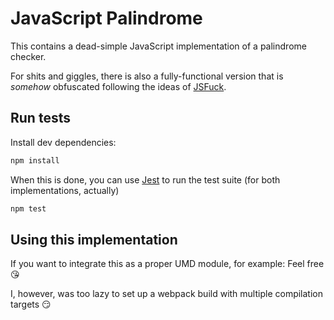 # JavaScript Palindrome

This contains a dead-simple JavaScript implementation of a palindrome checker.

For shits and giggles, there is also a fully-functional version that is _somehow_ obfuscated following the ideas of [JSFuck](http://www.jsfuck.com/).

## Run tests

Install dev dependencies:

```bash
npm install
```

When this is done, you can use [Jest](https://jestjs.io/) to run the test suite (for both implementations, actually)

```bash
npm test
```

## Using this implementation

If you want to integrate this as a proper UMD module, for example: Feel free 😘

I, however, was too lazy to set up a webpack build with multiple compilation targets 😏
